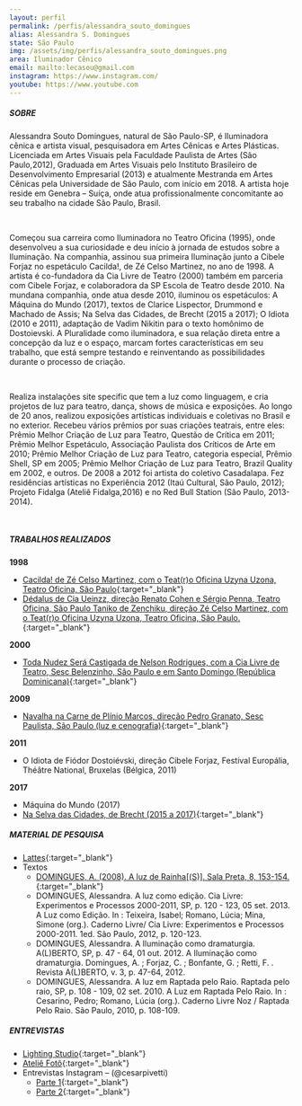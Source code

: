 ```yaml
---
layout: perfil
permalink: /perfis/alessandra_souto_domingues
alias: Alessandra S. Domingues
state: São Paulo
img: /assets/img/perfis/alessandra_souto_domingues.png
area: Iluminador Cênico
email: mailto:lecasou@gmail.com
instagram: https://www.instagram.com/
youtube: https://www.youtube.com
---
```


##### **SOBRE**

Alessandra Souto Domingues, natural de São Paulo-SP, é Iluminadora cênica e artista visual, pesquisadora em Artes Cênicas e Artes Plásticas. Licenciada em Artes Visuais pela Faculdade Paulista de Artes (São Paulo,2012), Graduada em Artes Visuais pelo Instituto Brasileiro de Desenvolvimento Empresarial (2013) e atualmente Mestranda em Artes Cênicas pela Universidade de São Paulo, com início em 2018. A artista hoje reside em Genebra – Suíça, onde atua profissionalmente concomitante ao seu trabalho na cidade São Paulo, Brasil.

<br>

Começou sua carreira como Iluminadora no Teatro Oficina (1995), onde desenvolveu a sua curiosidade e deu início à jornada de estudos sobre a Iluminação. Na companhia, assinou sua primeira Iluminação junto a Cibele Forjaz no espetáculo Cacilda!, de Zé Celso Martinez, no ano de 1998. A artista é co-fundadora da Cia Livre de Teatro (2000) também em parceria com Cibele Forjaz, e colaboradora da SP Escola de Teatro desde 2010. Na mundana companhia, onde atua desde 2010, iluminou os espetáculos: A Máquina do Mundo (2017), textos de Clarice Lispector, Drummond e Machado de Assis; Na Selva das Cidades, de Brecht (2015 a 2017); O Idiota (2010 e 2011), adaptação de Vadim Nikitin para o texto homônimo de Dostoievski. A Pluralidade como iluminadora, e sua relação direta entre a concepção da luz e o espaço, marcam fortes características em seu trabalho, que está sempre testando e reinventando as possibilidades durante o processo de criação.

<br>

Realiza instalações site specific que tem a luz como linguagem, e cria projetos de luz para teatro, dança, shows de música e exposições. Ao longo de 20 anos, realizou exposições artísticas individuais e coletivas no Brasil e no exterior. Recebeu vários prêmios por suas criações teatrais, entre eles: Prêmio Melhor Criação de Luz para Teatro, Questão de Crítica em 2011; Prêmio Melhor Espetáculo, Associação Paulista dos Críticos de Arte em 2010; Prêmio Melhor Criação de Luz para Teatro, categoria especial, Prêmio Shell, SP em 2005; Prêmio Melhor Criação de Luz para Teatro, Brazil Quality em 2002, e outros.  De 2008 a 2012 foi artista do coletivo Casadalapa. Fez residências artísticas no Experiência 2012 (Itaú Cultural, São Paulo, 2012); Projeto Fidalga (Ateliê Fidalga,2016) e no Red Bull Station (São Paulo, 2013-2014).

<br>

##### **TRABALHOS REALIZADOS**

**1998**

- [Cacilda! de Zé Celso Martinez, com o Teat(r)o Oficina Uzyna Uzona, Teatro Oficina, São Paulo](https://www.lauravinci.com.br/cacilda-1998){:target="_blank"}
- [Dédalus de Cia Ueinzz, direção Renato Cohen e Sérgio Penna, Teatro Oficina, São Paulo Taniko de Zenchiku, direção Zé Celso Martinez, com o Teat(r)o Oficina Uzyna Uzona, Teatro Oficina, São Paulo.](http://enciclopedia.itaucultural.org.br/evento392046/dedalus){:target="_blank"}

**2000**

- [Toda Nudez Será Castigada de Nelson Rodrigues, com a Cia Livre de Teatro, Sesc Belenzinho, São Paulo e em Santo Domingo (República Dominicana)](http://enciclopedia.itaucultural.org.br/evento391725/toda-nudez-sera-castigada){:target="_blank"}

**2009**

- [Navalha na Carne de Plínio Marcos, direção Pedro Granato, Sesc Paulista, São Paulo (luz e cenografia)](https://alessandradomingues.wordpress.com/artes-visuais/portfolio/){:target="_blank"}

**2011**

- O Idiota de Fiódor Dostoiévski, direção Cibele Forjaz, Festival Europália, Théâtre National, Bruxelas (Bélgica, 2011)

**2017**

- Máquina do Mundo (2017)
- [Na Selva das Cidades, de Brecht (2015 a 2017)](https://alessandradomingues.wordpress.com/artes-cenicas-2/){:target="_blank"}

##### **MATERIAL DE PESQUISA**

* [Lattes](http://buscatextual.cnpq.br/buscatextual/visualizacv.do?id=K8835434E6){:target="_blank"}
* Textos
  - [DOMINGUES, A. (2008). A luz de Rainha[(S)]. Sala Preta, 8, 153-154.](https://doi.org/10.11606/issn.2238-3867.v8i0p153-154){:target="_blank"}
  - DOMINGUES, Alessandra. A luz como edição. Cia Livre: Experimentos e Processos 2000-2011, SP, p. 120 - 123, 05 set. 2013. A Luz como Edição. In : Teixeira, Isabel; Romano, Lúcia; Mina, Simone (org.). Caderno Livre/ Cia Livre: Experimentos e Processos 2000-2011. 1ed. São Paulo, 2012, p. 120-123.
  - DOMINGUES, Alessandra. A Iluminação como dramaturgia. A(L)BERTO, SP, p. 47 - 64, 01 out. 2012. A Iluminação como dramaturgia. Domingues, A. ; Forjaz, C. ; Bonfante, G. ; Retti, F. . Revista A(L)BERTO, v. 3, p. 47-64, 2012.
  - DOMINGUES, Alessandra. A luz em Raptada pelo Raio. Raptada pelo raio, SP, p. 108 - 109, 02 set. 2010. A Luz em Raptada Pelo Raio. In : Cesarino, Pedro; Romano, Lúcia (org.). Caderno Livre Noz / Raptada Pelo Raio. São Paulo, 2010, p. 108-109.

##### **ENTREVISTAS**

* [Lighting Studio](https://www.youtube.com/watch?v=tpZ8STChpUI){:target="_blank"}
* [Ateliê Fotô](https://vimeo.com/75413378){:target="_blank"}
* Entrevistas Instagram – (@cesarpivetti)
  - [Parte 1](https://www.instagram.com/tv/CAOIuuqDENc/){:target="_blank"}
  - [Parte 2](https://www.instagram.com/tv/CAOO8eADEqf/){:target="_blank"}
